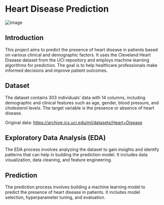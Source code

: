 # Heart Disease Prediction

![image](https://www.heart.org/-/media/Images/News/2021/June-2021/0623SilentHeartAttack_SC.jpg) 

## Introduction

This project aims to predict the presence of heart disease in patients based on various clinical and demographic factors. It uses the Cleveland Heart Disease dataset from the UCI repository and employs machine learning algorithms for prediction. The goal is to help healthcare professionals make informed decisions and improve patient outcomes.

## Dataset

The dataset contains 303 individuals’ data with 14 columns, including demographic and clinical features such as age, gender, blood pressure, and cholesterol levels. The target variable is the presence or absence of heart disease.

Original data: https://archive.ics.uci.edu/ml/datasets/Heart+Disease

## Exploratory Data Analysis (EDA)

The EDA process involves analyzing the dataset to gain insights and identify patterns that can help in building the prediction model. It includes data visualization, data cleaning, and feature engineering.

## Prediction

The prediction process involves building a machine learning model to predict the presence of heart disease in patients. It includes model selection, hyperparameter tuning, and evaluation.
